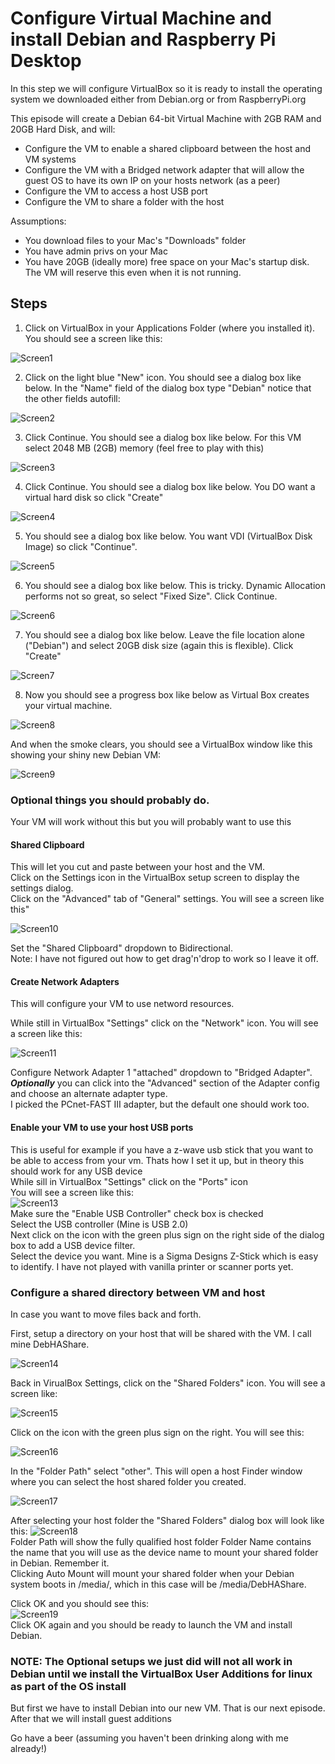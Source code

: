 # Configure Virtual Machine and install Debian and Raspberry Pi Desktop

In this step we will configure VirtualBox so it is ready to install the operating system we downloaded either from Debian.org or from RaspberryPi.org

This episode will create a Debian 64-bit Virtual Machine with 2GB RAM and 20GB Hard Disk, and will:  
* Configure the VM to enable a shared clipboard between the host and VM systems  
* Configure the VM with a Bridged network adapter that will allow the guest OS to have its own IP on your hosts network (as a peer)
* Configure the VM to access a host USB port  
* Configure the VM to share a folder with the host  

Assumptions:
* You download files to your Mac's "Downloads" folder
* You have admin privs on your Mac
* You have 20GB (ideally more) free space on your Mac's startup disk. The VM will reserve this even when it is not running.

## Steps

1.  Click on VirtualBox in your Applications Folder (where you installed it).  You should see a screen like this:

![Screen1](https://user-images.githubusercontent.com/26580126/33408691-d8fb3ee8-d545-11e7-8652-a250ed17de8e.png)

2.  Click on the light blue "New" icon. You should see a dialog box like below.  In the "Name" field of the dialog box type "Debian" notice that the other fields autofill:

![Screen2](https://user-images.githubusercontent.com/26580126/33408794-45e7cb52-d546-11e7-844e-4324459d5e4f.png)

3. Click Continue.  You should see a dialog box like below.  For this VM select 2048 MB (2GB) memory (feel free to play with this)

![Screen3](https://user-images.githubusercontent.com/26580126/33408842-8d4669b8-d546-11e7-9096-976a9bb4524b.png)

4. Click Continue.  You should see a dialog box like below.  You DO want a virtual hard disk so click "Create"

![Screen4](https://user-images.githubusercontent.com/26580126/33408888-c7e8d1be-d546-11e7-9dc6-063301e277e8.png)

5. You should see a dialog box like below.  You want VDI (VirtualBox Disk Image) so click "Continue".

![Screen5](https://user-images.githubusercontent.com/26580126/33408923-f28eccf2-d546-11e7-99bc-0710ef7d1891.png)

6. You should see a dialog box like below.  This is tricky.  Dynamic Allocation performs not so great, so select "Fixed Size".  Click 
Continue.

![Screen6](https://user-images.githubusercontent.com/26580126/33408970-18bdabdc-d547-11e7-9238-daff6fabbe24.png)

7. You should see a dialog box like below.  Leave the file location alone ("Debian") and select 20GB disk size (again this is flexible).  Click "Create"

![Screen7](https://user-images.githubusercontent.com/26580126/33409018-51d6b378-d547-11e7-8205-3124820a304f.png)

8. Now you should see a progress box like below as Virtual Box creates your virtual machine.

![Screen8](https://user-images.githubusercontent.com/26580126/33409062-77528460-d547-11e7-88ed-ecfe5a54a94a.png)

And when the smoke clears, you should see a VirtualBox window like this showing your shiny new Debian VM:

![Screen9](https://user-images.githubusercontent.com/26580126/33409179-00bd6cce-d548-11e7-8f31-8fa99f4ef14a.png)

### Optional things you should probably do.  
Your VM will work without this but you will probably want to use this

#### Shared Clipboard
This will let you cut and paste between your host and the VM.  
Click on the Settings icon in the VirtualBox setup screen to display the settings dialog.  
Click on the "Advanced" tab of "General" settings.  You will see a screen like this"

![Screen10](https://user-images.githubusercontent.com/26580126/34023026-b5f14f9c-e110-11e7-9fd4-6c5252b0354b.png)

Set the "Shared Clipboard" dropdown to Bidirectional.  
Note:  I have not figured out how to get drag'n'drop to work so I leave it off.

#### Create Network Adapters  
This will configure your VM to use netword resources.

While still in VirtualBox "Settings"  click on the "Network" icon.  You will see a screen like this:

![Screen11](https://user-images.githubusercontent.com/26580126/34023046-c7f9ea6e-e110-11e7-9201-8ad2645511de.png)

Configure Network Adapter 1 "attached" dropdown to "Bridged Adapter".  
***Optionally*** you can click into the "Advanced" section of the Adapter config and choose an alternate adapter type.  
I picked the PCnet-FAST III adapter, but the default one should work too.

#### Enable your VM to use your host USB ports  
This is useful for example if you have a z-wave usb stick that you want to be able to access from your vm.  Thats how I set it up, but in theory this should work for any USB device  
While sill in VirtualBox "Settings" click on the "Ports" icon  
You will see a screen like this:  
![Screen13](https://user-images.githubusercontent.com/26580126/34023081-edfb4fdc-e110-11e7-9147-edfef4800e16.png)  
Make sure the "Enable USB Controller" check box is checked  
Select the USB controller (Mine is USB 2.0)  
Next click on the icon with the green plus sign on the right side of the dialog box to add a USB device filter.  
Select the device you want.  Mine is a Sigma Designs Z-Stick which is easy to identify.  I have not played with vanilla printer or scanner ports yet.

### Configure a shared directory between VM and host  
In case you want to move files back and forth.

First, setup a directory on your host that will be shared with the VM.  I call mine DebHAShare.

![Screen14](https://user-images.githubusercontent.com/26580126/34024302-5704f09a-e117-11e7-8000-7edad4b4245b.png)

Back in VirualBox Settings, click on the "Shared Folders" icon.  You will see a screen like:

![Screen15](https://user-images.githubusercontent.com/26580126/34024560-d3c94a1c-e118-11e7-96a1-f749d29fd0fa.png)  

Click on the icon with the green plus sign on the right.  You will see this:

![Screen16](https://user-images.githubusercontent.com/26580126/34024572-f0e32f6e-e118-11e7-9964-67d417768f48.png)  

In the "Folder Path" select "other".  This will open a host Finder window where you can select the host shared folder you created.

![Screen17](https://user-images.githubusercontent.com/26580126/34024716-b3dd7006-e119-11e7-9271-2325baf6c86d.png)  

After selecting your host folder the "Shared Folders" dialog box will look like this:
![Screen18](https://user-images.githubusercontent.com/26580126/34024640-4e2b1416-e119-11e7-9e61-321eca4c429a.png)  
Folder Path will show the fully qualified host folder
Folder Name contains the name that you will use as the device name to mount your shared folder in Debian.  Remember it.  
Clicking Auto Mount will mount your shared folder when your Debian system boots in /media/<FolderName>, which in this case will be /media/DebHAShare.  

Click OK and you should see this:  
![Screen19](https://user-images.githubusercontent.com/26580126/34024659-6b28c6d0-e119-11e7-82e5-f192a79858b0.png)  
Click OK again and you should be ready to launch the VM and install Debian.  

### NOTE:  The Optional setups we just did will not all work in Debian until we install the VirtualBox User Additions for linux as part of the OS install

But first we have to install Debian into our new VM.
That is our next episode.
After that we will install guest additions

Go have a beer (assuming you haven't been drinking along with me already!)

